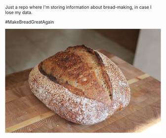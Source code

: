 Just a repo where I'm storing information about bread-making, in case I lose my data.

&#35;MakeBreadGreatAgain

![bread](bread.jpg?raw=true "bread")